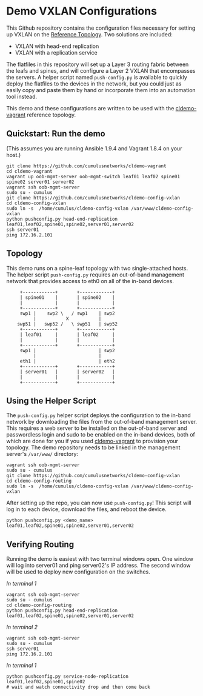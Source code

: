 Demo VXLAN Configurations
===========================
This Github repository contains the configuration files necessary for setting up VXLAN on the [Reference Topology](http://github.com/cumulusnetworks/cldemo-vagrant). Two solutions are included:

 * VXLAN with head-end replication
 * VXLAN with a replication service

The flatfiles in this repository will set up a Layer 3 routing fabric between the leafs and spines, and will configure a Layer 2 VXLAN that encompasses the servers. A helper script named `push-config.py` is available to quickly deploy the flatfiles to the devices in the network, but you could just as easily copy and paste them by hand or incorporate them into an automation tool instead.

This demo and these configurations are written to be used with the [cldemo-vagrant](https://github.com/cumulusnetworks/cldemo-vagrant) reference topology.


Quickstart: Run the demo
------------------------
(This assumes you are running Ansible 1.9.4 and Vagrant 1.8.4 on your host.)

    git clone https://github.com/cumulusnetworks/cldemo-vagrant
    cd cldemo-vagrant
    vagrant up oob-mgmt-server oob-mgmt-switch leaf01 leaf02 spine01 spine02 server01 server02
    vagrant ssh oob-mgmt-server
    sudo su - cumulus
    git clone https://github.com/cumulusnetworks/cldemo-config-vxlan
    cd cldemo-config-vxlan
    sudo ln -s  /home/cumulus/cldemo-config-vxlan /var/www/cldemo-config-vxlan
    python pushconfig.py head-end-replication leaf01,leaf02,spine01,spine02,server01,server02
    ssh server01
    ping 172.16.2.101


Topology
--------
This demo runs on a spine-leaf topology with two single-attached hosts. The helper script `push-config.py` requires an out-of-band management network that provides access to eth0 on all of the in-band devices.

         +------------+       +------------+
         | spine01    |       | spine02    |
         |            |       |            |
         +------------+       +------------+
         swp1 |    swp2 \   / swp1    | swp2
              |           X           |
        swp51 |   swp52 /   \ swp51   | swp52
         +------------+       +------------+
         | leaf01     |       | leaf02     |
         |            |       |            |
         +------------+       +------------+
         swp1 |                       | swp2
              |                       |
         eth1 |                       | eth2
         +------------+       +------------+
         | server01   |       | server02   |
         |            |       |            |
         +------------+       +------------+


Using the Helper Script
-----------------------
The `push-config.py` helper script deploys the configuration to the in-band network by downloading the files from the out-of-band management server. This requires a web server to be installed on the out-of-band server and passwordless login and sudo to be enabled on the in-band devices, both of which are done for you if you used [cldemo-vagrant](http://github.com/cumulusnetworks/cldemo-vagrant) to provision your topology. The demo repository needs to be linked in the management server's `/var/www/` directory:

    vagrant ssh oob-mgmt-server
    sudo su - cumulus
    git clone https://github.com/cumulusnetworks/cldemo-config-vxlan
    cd cldemo-config-routing
    sudo ln -s  /home/cumulus/cldemo-config-vxlan /var/www/cldemo-config-vxlan

After setting up the repo, you can now use `push-config.py`! This script will log in to each device, download the files, and reboot the device.

    python pushconfig.py <demo_name> leaf01,leaf02,spine01,spine02,server01,server02


Verifying Routing
-----------------
Running the demo is easiest with two terminal windows open. One window will log into server01 and ping server02's IP address. The second window will be used to deploy new configuration on the switches.

*In terminal 1*

    vagrant ssh oob-mgmt-server
    sudo su - cumulus
    cd cldemo-config-routing
    python pushconfig.py head-end-replication leaf01,leaf02,spine01,spine02,server01,server02

*In terminal 2*

    vagrant ssh oob-mgmt-server
    sudo su - cumulus
    ssh server01
    ping 172.16.2.101

*In terminal 1*

    python pushconfig.py service-node-replication leaf01,leaf02,spine01,spine02
    # wait and watch connectivity drop and then come back
